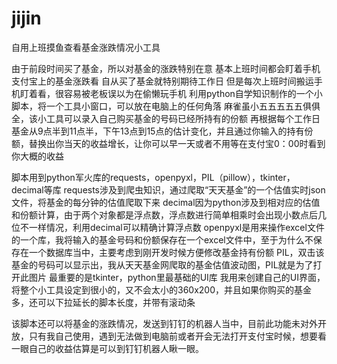 # jijin
自用上班摸鱼查看基金涨跌情况小工具


由于前段时间买了基金，所以对基金的涨跌特别在意
基本上班时间都会盯着手机支付宝上的基金涨跌看
自从买了基金就特别期待工作日
但是每次上班时间搬运手机盯着看，很容易被老板误以为在偷懒玩手机
利用python自学知识制作的一个小脚本，将一个工具小窗口，可以放在电脑上的任何角落
麻雀虽小五五五五五俱俱全，该小工具可以录入自己购买基金的号码已经所持有的份额
再根据每个工作日基金从9点半到11点半，下午13点到15点的估计变化，并且通过你输入的持有份额，替换出你当天的收益增长，让你可以早一天或者不用等在支付宝0：00时看到你大概的收益


脚本用到python军火库的requests，openpyxl，PIL（pillow），tkinter，decimal等库
requests涉及到爬虫知识，通过爬取“天天基金”的一个估值实时json文件，将基金的每分钟的估值爬取下来
decimal因为python涉及到相对应的估值和份额计算，由于两个对象都是浮点数，浮点数进行简单相乘时会出现小数点后几位不一样情况，利用decimal可以精确计算浮点数
openpyxl是用来操作excel文件的一个库，我将输入的基金号码和份额保存在一个excel文件中，至于为什么不保存在一个数据库当中，主要考虑到刚开发时候方便修改基金持有份额
PIL，双击该基金的号码可以显示出，我从天天基金网爬取的基金估值波动图，PIL就是为了打开此图片
最重要的是tkinter，python里最基础的UI库
我用来创建自己的UI界面，将整个小工具设定到很小的，又不会太小的360x200，并且如果你购买的基金多，还可以下拉延长的脚本长度，并带有滚动条

该脚本还可以将基金的涨跌情况，发送到钉钉的机器人当中，目前此功能未对外开放，只有我自己使用，遇到无法做到电脑前或者开会无法打开支付宝时候，想要看一眼自己的收益估算是可以到钉钉机器人瞅一眼。
